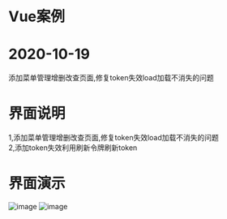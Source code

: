 # Vue案例
# 2020-10-19

添加菜单管理增删改查页面,修复token失效load加载不消失的问题

# 界面说明

1,添加菜单管理增删改查页面,修复token失效load加载不消失的问题  
2,添加token失效利用刷新令牌刷新token

# 界面演示
![image](https://github.com/zt199510/PermissionVue/blob/master/READEMEImg/login.png)
![image](https://github.com/zt199510/PermissionVue/blob/master/READEMEImg/system.png)